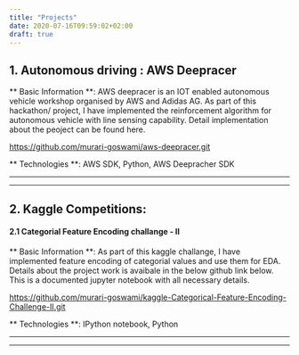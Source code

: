 ```yaml
---
title: "Projects"
date: 2020-07-16T09:59:02+02:00
draft: true
---
```

## 1. Autonomous driving : AWS Deepracer

** Basic Information **: AWS deepracer is an IOT enabled autonomous vehicle workshop organised by AWS and Adidas AG.
As part of this hackathon/ project, I have implemented the reinforcement algorithm for autonomous vehicle with line sensing capability.
Detail implementation about the peoject can be found here.

https://github.com/murari-goswami/aws-deepracer.git

** Technologies **: AWS SDK, Python, AWS Deepracher SDK

------
------

## 2. Kaggle Competitions:
#### 2.1 Categorial Feature Encoding challange - II

** Basic Information **: As part of this kaggle challange, I have implemented feature encoding of categorial values and use them for EDA. Details about the project work is avaibale in the below github link below. This is a documented jupyter notebook with all necessary details.

https://github.com/murari-goswami/kaggle-Categorical-Feature-Encoding-Challenge-II.git

** Technologies **: IPython notebook, Python

------
------
